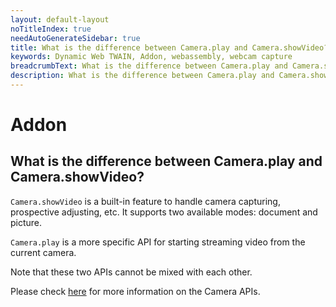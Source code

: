 ```yaml
---
layout: default-layout
noTitleIndex: true
needAutoGenerateSidebar: true
title: What is the difference between Camera.play and Camera.showVideo?
keywords: Dynamic Web TWAIN, Addon, webassembly, webcam capture
breadcrumbText: What is the difference between Camera.play and Camera.showVideo?
description: What is the difference between Camera.play and Camera.showVideo?
---
```


# Addon

## What is the difference between Camera.play and Camera.showVideo?

`Camera.showVideo` is a built-in feature to handle camera capturing, prospective adjusting, etc. It supports two available modes: document and picture.

`Camera.play` is a more specific API for starting streaming video from the current camera.

Note that these two APIs cannot be mixed with each other.

Please check <a href="https://www.dynamsoft.com/web-twain/docs-archive/v17.2.1/info/api/Addon_Camera.html" target="_blank">here</a> for more information on the Camera APIs.
